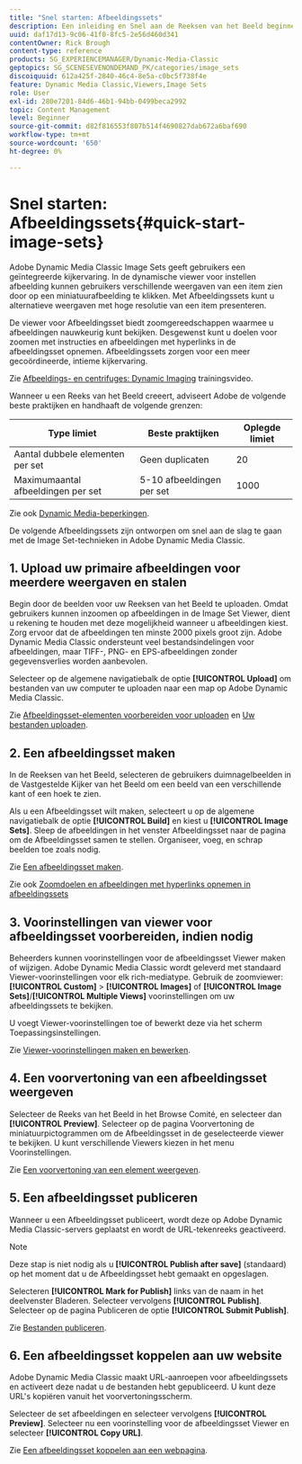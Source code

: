 ```yaml
---
title: "Snel starten: Afbeeldingssets"
description: Een inleiding en Snel aan de Reeksen van het Beeld beginnen om u te helpen snel met de Vastgestelde technieken van het Beeld in Adobe Dynamic Media Classic opduiken.
uuid: daf17d13-9c06-41f0-8fc5-2e56d460d341
contentOwner: Rick Brough
content-type: reference
products: SG_EXPERIENCEMANAGER/Dynamic-Media-Classic
geptopics: SG_SCENESEVENONDEMAND_PK/categories/image_sets
discoiquuid: 612a425f-2840-46c4-8e5a-c0bc5f738f4e
feature: Dynamic Media Classic,Viewers,Image Sets
role: User
exl-id: 280e7201-84d6-46b1-94bb-0499beca2992
topic: Content Management
level: Beginner
source-git-commit: d82f816553f807b514f4690827dab672a6baf690
workflow-type: tm+mt
source-wordcount: '650'
ht-degree: 0%

---
```


# Snel starten: Afbeeldingssets{#quick-start-image-sets}

Adobe Dynamic Media Classic Image Sets geeft gebruikers een geïntegreerde kijkervaring. In de dynamische viewer voor instellen afbeelding kunnen gebruikers verschillende weergaven van een item zien door op een miniatuurafbeelding te klikken. Met Afbeeldingssets kunt u alternatieve weergaven met hoge resolutie van een item presenteren.

De viewer voor Afbeeldingsset biedt zoomgereedschappen waarmee u afbeeldingen nauwkeurig kunt bekijken. Desgewenst kunt u doelen voor zoomen met instructies en afbeeldingen met hyperlinks in de afbeeldingsset opnemen. Afbeeldingssets zorgen voor een meer gecoördineerde, intieme kijkervaring.

Zie [Afbeeldings- en centrifuges: Dynamic Imaging](https://s7d5.scene7.com/s7viewers/html5/VideoViewer.html?videoserverurl=https://s7d5.scene7.com/is/content/&amp;emailurl=https://s7d5.scene7.com/s7/emailFriend&amp;serverUrl=https://s7d5.scene7.com/is/image/&amp;config=Scene7SharedAssets/Universal_HTML5_Video&amp;contenturl=https://s7d5.scene7.com/skins/&amp;asset=S7tutorials/556_Image%20&amp;%20Spin%20Sets_converted%20renamed_Dynamic%20Imaging-AVS) trainingsvideo.

Wanneer u een Reeks van het Beeld creeert, adviseert Adobe de volgende beste praktijken en handhaaft de volgende grenzen:

| Type limiet | Beste praktijken | Oplegde limiet |
| --- | --- | --- |
| Aantal dubbele elementen per set | Geen duplicaten | 20 |
| Maximumaantal afbeeldingen per set | 5-10 afbeeldingen per set | 1000 |

Zie ook [Dynamic Media-beperkingen](/help/using/limitations.md).

De volgende Afbeeldingssets zijn ontworpen om snel aan de slag te gaan met de Image Set-technieken in Adobe Dynamic Media Classic.

## 1. Upload uw primaire afbeeldingen voor meerdere weergaven en stalen

Begin door de beelden voor uw Reeksen van het Beeld te uploaden. Omdat gebruikers kunnen inzoomen op afbeeldingen in de Image Set Viewer, dient u rekening te houden met deze mogelijkheid wanneer u afbeeldingen kiest. Zorg ervoor dat de afbeeldingen ten minste 2000 pixels groot zijn. Adobe Dynamic Media Classic ondersteunt veel bestandsindelingen voor afbeeldingen, maar TIFF-, PNG- en EPS-afbeeldingen zonder gegevensverlies worden aanbevolen.

Selecteer op de algemene navigatiebalk de optie **[!UICONTROL Upload]** om bestanden van uw computer te uploaden naar een map op Adobe Dynamic Media Classic.

Zie [Afbeeldingsset-elementen voorbereiden voor uploaden](preparing-image-set-assets-upload.md#preparing-image-set-assets-for-upload) en [Uw bestanden uploaden](uploading-files.md#uploading-your-files).

## 2. Een afbeeldingsset maken

In de Reeksen van het Beeld, selecteren de gebruikers duimnagelbeelden in de Vastgestelde Kijker van het Beeld om een beeld van een verschillende kant of een hoek te zien.

Als u een Afbeeldingsset wilt maken, selecteert u op de algemene navigatiebalk de optie **[!UICONTROL Build]** en kiest u **[!UICONTROL Image Sets]**. Sleep de afbeeldingen in het venster Afbeeldingsset naar de pagina om de Afbeeldingsset samen te stellen. Organiseer, voeg, en schrap beelden toe zoals nodig.

Zie [Een afbeeldingsset maken](creating-image-set.md#creating-an-image-set).

Zie ook [Zoomdoelen en afbeeldingen met hyperlinks opnemen in afbeeldingssets](/help/using/including-zoom-targets-image-maps-image-sets.md)

## 3. Voorinstellingen van viewer voor afbeeldingsset voorbereiden, indien nodig

Beheerders kunnen voorinstellingen voor de afbeeldingsset Viewer maken of wijzigen. Adobe Dynamic Media Classic wordt geleverd met standaard Viewer-voorinstellingen voor elk rich-mediatype. Gebruik de zoomviewer: **[!UICONTROL Custom]** > **[!UICONTROL Images]** of **[!UICONTROL Image Sets]**/**[!UICONTROL Multiple Views]** voorinstellingen om uw afbeeldingssets te bekijken.

U voegt Viewer-voorinstellingen toe of bewerkt deze via het scherm Toepassingsinstellingen.

Zie [Viewer-voorinstellingen maken en bewerken](application-setup.md#adding-and-editing-viewer-presets).

## 4. Een voorvertoning van een afbeeldingsset weergeven

Selecteer de Reeks van het Beeld in het Browse Comité, en selecteer dan **[!UICONTROL Preview]**. Selecteer op de pagina Voorvertoning de miniatuurpictogrammen om de Afbeeldingsset in de geselecteerde viewer te bekijken. U kunt verschillende Viewers kiezen in het menu Voorinstellingen.

Zie [Een voorvertoning van een element weergeven](previewing-asset.md#previewing-an-asset).

## 5. Een afbeeldingsset publiceren

Wanneer u een Afbeeldingsset publiceert, wordt deze op Adobe Dynamic Media Classic-servers geplaatst en wordt de URL-tekenreeks geactiveerd.

>[!NOTE]
>
>Deze stap is niet nodig als u **[!UICONTROL Publish after save]** (standaard) op het moment dat u de Afbeeldingsset hebt gemaakt en opgeslagen.

Selecteren **[!UICONTROL Mark for Publish]** links van de naam in het deelvenster Bladeren. Selecteer vervolgens **[!UICONTROL Publish]**. Selecteer op de pagina Publiceren de optie **[!UICONTROL Submit Publish]**.

Zie [Bestanden publiceren](publishing-files.md#publishing-files).

## 6. Een afbeeldingsset koppelen aan uw website

Adobe Dynamic Media Classic maakt URL-aanroepen voor afbeeldingssets en activeert deze nadat u de bestanden hebt gepubliceerd. U kunt deze URL&#39;s kopiëren vanuit het voorvertoningsscherm.

Selecteer de set afbeeldingen en selecteer vervolgens **[!UICONTROL Preview]**. Selecteer nu een voorinstelling voor de afbeeldingsset Viewer en selecteer **[!UICONTROL Copy URL]**.

Zie [Een afbeeldingsset koppelen aan een webpagina](linking-image-set-web-page.md#linking-an-image-set-to-a-web-page).
